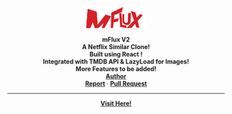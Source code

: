 <p align="center">
  <a href="https://mflux.netlify.app/" target="_blank" rel="noreferrer"
  ><img src="https://github.com/mza-codes/mzaFlux/blob/a65bee3602d25a6f41957f7cf1f60e7784798821/src/Components/NavBar/mflux-red.png" width="140" alt="_logo" border="0"></a>
  <br />
  <p align="center">
  <b> mFlux V2 </b>
  <br />
    <b>A Netflix Similar Clone!</b>
    <br />
    <b>Built using React !</b>
    <br />
    <b>Integrated with TMDB API & LazyLoad for Images!</b>
    <br />
     <b>More Features to be added!</b>
     <br />
    <a href="https://github.com/mza-codes/"><strong>Author</strong></a>
    <br />
    <a href="https://github.com/mza-codes/mFlux/issues/"><strong>Report</strong></a>
    ·
    <a href="https://github.com/mza-codes/mFlux/pulls/"><strong>Pull Request</strong></a>
  </p>
</p>

---

<p align="center"><b>
<a href="https://mflux.netlify.app/" target="_blank" rel="noreferrer"><strong>Visit Here! </strong></a></b></p>

